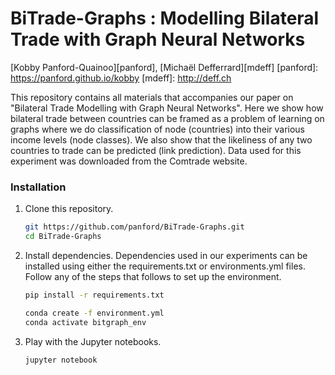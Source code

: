 # BiTrade-Graphs : Modelling Bilateral Trade with Graph Neural Networks

[Kobby Panford-Quainoo][panford], [Michaël Defferrard][mdeff]
[panford]: https://panford.github.io/kobby
[mdeff]: http://deff.ch

This repository contains all materials that accompanies our paper on "Bilateral Trade Modelling with Graph Neural Networks".
Here we show how bilateral trade between countries can be framed as a problem of learning on graphs where we do classification of node (countries) into their various income levels (node classes).
We also show that the likeliness of any two countries to trade can be predicted (link prediction). 
Data used for this experiment was downloaded from the Comtrade website.

### Installation
1. Clone this repository.
   ```sh
   git https://github.com/panford/BiTrade-Graphs.git
   cd BiTrade-Graphs
   ```

2. Install dependencies.
Dependencies used in our experiments can be installed using either the requirements.txt or environments.yml files. Follow any of the steps that follows to set up the environment.
   
   ```sh
   pip install -r requirements.txt
   ```
 
   ```sh
   conda create -f environment.yml
   conda activate bitgraph_env
   ```
   
3. Play with the Jupyter notebooks.
   ```sh
   jupyter notebook
   ```
